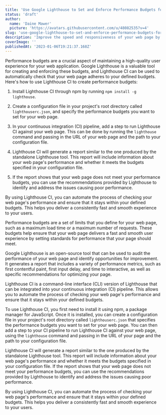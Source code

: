 ```yaml
---
title: 'Use Google Lighthouse to Set and Enforce Performance Budgets for Your Web Page'
status: 'draft'
author:
  name: 'Daine Mawer'
  picture: 'https://avatars.githubusercontent.com/u/48082535?v=4'
slug: 'use-google-lighthouse-to-set-and-enforce-performance-budgets-for-your-web-page'
description: 'Improve the speed and responsiveness of your web page by using Google Lighthouse to set and enforce performance budgets. Lighthouse is a powerful open-source tool that helps you audit the performance of your page and identify areas for optimization. With Lighthouse and performance budgets, you can ensure that your web page delivers a consistently fast and smooth experience to your users.'
coverImage: ''
publishedAt: '2023-01-06T19:21:37.168Z'
---
```


Performance budgets are a crucial aspect of maintaining a high-quality user experience for your web application. Google Lighthouse is a valuable tool for creating and enforcing these budgets, and Lighthouse CI can be used to automatically check that your web page adheres to your defined budgets. Here's how to use Lighthouse CI to create performance budgets:

1. Install Lighthouse CI through npm by running `npm install -g lighthouse`.

2. Create a configuration file in your project's root directory called `lighthouserc.json`, and specify the performance budgets you want to set for your web page.

3. In your continuous integration (CI) pipeline, add a step to run Lighthouse CI against your web page. This can be done by running the `lighthouse` command and passing in the URL of your web page and the path to your configuration file.

4. Lighthouse CI will generate a report similar to the one produced by the standalone Lighthouse tool. This report will include information about your web page's performance and whether it meets the budgets specified in your configuration file.

5. If the report shows that your web page does not meet your performance budgets, you can use the recommendations provided by Lighthouse to identify and address the issues causing poor performance.

By using Lighthouse CI, you can automate the process of checking your web page's performance and ensure that it stays within your defined budgets. This helps you deliver a consistently fast and smooth experience to your users.

Performance budgets are a set of limits that you define for your web page, such as a maximum load time or a maximum number of requests. These budgets help ensure that your web page delivers a fast and smooth user experience by setting standards for performance that your page should meet.

Google Lighthouse is an open-source tool that can be used to audit the performance of your web page and identify opportunities for improvement. It generates a report that includes a variety of performance metrics, such as first contentful paint, first input delay, and time to interactive, as well as specific recommendations for optimizing your page.

Lighthouse CI is a command-line interface (CLI) version of Lighthouse that can be integrated into your continuous integration (CI) pipeline. This allows you to automate the process of checking your web page's performance and ensure that it stays within your defined budgets.

To use Lighthouse CI, you first need to install it using npm, a package manager for JavaScript. Once it is installed, you can create a configuration file in your project's root directory called `lighthouserc.json` that specifies the performance budgets you want to set for your web page. You can then add a step to your CI pipeline to run Lighthouse CI against your web page, using the `lighthouse` command and passing in the URL of your page and the path to your configuration file.

Lighthouse CI will generate a report similar to the one produced by the standalone Lighthouse tool. This report will include information about your web page's performance and whether it meets the budgets specified in your configuration file. If the report shows that your web page does not meet your performance budgets, you can use the recommendations provided by Lighthouse to identify and address the issues causing poor performance.

By using Lighthouse CI, you can automate the process of checking your web page's performance and ensure that it stays within your defined budgets. This helps you deliver a consistently fast and smooth experience to your users.

